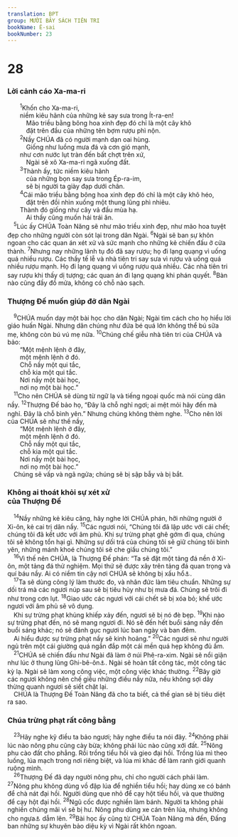 ```yaml
---
translation: BPT
group: MƯỜI BẢY SÁCH TIÊN TRI
bookName: Ê-sai 
bookNumber: 23
---
```


<div class="title"><h1>28</h1><h3>Lời cảnh cáo Xa-ma-ri</h3></div>
<span class="verse es_28_1">  <sup>1</sup>Khốn cho Xa-ma-ri,<br/>  niềm kiêu hãnh của những kẻ say sưa trong Ít-ra-en!<br/>   Mão triều bằng bông hoa xinh đẹp đó chỉ là một cây khô<br/>   đặt trên đầu của những tên bợm rượu phì nộn.<br/></span>
<span class="verse es_28_2">  <sup>2</sup>Nầy CHÚA đã có người mạnh dạn oai hùng.<br/>   Giống như luồng mưa đá và cơn gió mạnh,<br/>  như cơn nước lụt tràn đến bất chợt trên xứ,<br/>   Ngài sẽ xô Xa-ma-ri ngã xuống đất.<br/></span>
<span class="verse es_28_3">  <sup>3</sup>Thành ấy, tức niềm kiêu hãnh<br/>   của những bọn say sưa trong Ép-ra-im,<br/>   sẽ bị người ta giày đạp dưới chân.<br/></span>
<span class="verse es_28_4">  <sup>4</sup>Cái mão triều bằng bông hoa xinh đẹp đó chỉ là một cây khô héo,<br/>   đặt trên đồi nhìn xuống một thung lũng phì nhiêu.<br/>  Thành đó giống như cây vả đầu mùa hạ.<br/>   Ai thấy cũng muốn hái trái ăn.<br/></span>
<span class="verse es_28_5"> <sup>5</sup>Lúc ấy CHÚA Toàn Năng sẽ như mão triều xinh đẹp, như mão hoa tuyệt đẹp cho những người còn sót lại trong dân Ngài.</span>
<span class="verse es_28_6"><sup>6</sup>Ngài sẽ ban sự khôn ngoan cho các quan án xét xử và sức mạnh cho những kẻ chiến đấu ở cửa thành.</span>
<span class="verse es_28_7"><sup>7</sup>Nhưng nay những lãnh tụ đó đã say rượu; họ đi lạng quạng vì uống quá nhiều rượu. Các thầy tế lễ và nhà tiên tri say sưa vì rượu và uống quá nhiều rượu mạnh. Họ đi lạng quạng vì uống rượu quá nhiều. Các nhà tiên tri say rượu khi thấy dị tượng; các quan án đi lạng quạng khi phán quyết.</span>
<span class="verse es_28_8"><sup>8</sup>Bàn nào cũng đầy đồ mửa, không có chỗ nào sạch.<br/></span>
<div class="title"><h3>Thượng Đế muốn giúp đỡ dân Ngài</h3></div>
<span class="verse es_28_9"> <sup>9</sup>CHÚA muốn dạy một bài học cho dân Ngài; Ngài tìm cách cho họ hiểu lời giáo huấn Ngài. Nhưng dân chúng như đứa bé quá lớn không thể bú sữa mẹ, không còn bú vú mẹ nữa.</span>
<span class="verse es_28_10"><sup>10</sup>Chúng chế giễu nhà tiên tri của CHÚA và bảo:<br/>  “Một mệnh lệnh ở đây,<br/>  một mệnh lệnh ở đó.<br/>  Chỗ nầy một qui tắc,<br/>  chỗ kia một qui tắc.<br/>  Nơi nầy một bài học,<br/>  nơi nọ một bài học.”<br/></span>
<span class="verse es_28_11"> <sup>11</sup>Cho nên CHÚA sẽ dùng từ ngữ lạ và tiếng ngoại quốc mà nói cùng dân nầy.</span>
<span class="verse es_28_12"><sup>12</sup>Thượng Đế bảo họ, “Đây là chỗ nghỉ ngơi; ai mệt mỏi hãy đến mà nghỉ. Đây là chỗ bình yên.” Nhưng chúng không thèm nghe.</span>
<span class="verse es_28_13"><sup>13</sup>Cho nên lời của CHÚA sẽ như thế nầy,<br/>  “Một mệnh lệnh ở đây,<br/>  một mệnh lệnh ở đó.<br/>  Chỗ nầy một qui tắc,<br/>  chỗ kia một qui tắc.<br/>  Nơi nầy một bài học,<br/>  nơi nọ một bài học.”<br/> Chúng sẽ vấp và ngã ngửa; chúng sẽ bị sập bẫy và bị bắt.<br/></span>
<div class="title"><h3>Không ai thoát khỏi sự xét xử<br/>của Thượng Đế</h3></div>
<span class="verse es_28_14"> <sup>14</sup>Nầy những kẻ kiêu căng, hãy nghe lời CHÚA phán, hỡi những người ở Xi-ôn, kẻ cai trị dân nầy.</span>
<span class="verse es_28_15"><sup>15</sup>Các ngươi nói, “Chúng tôi đã lập ước với cái chết; chúng tôi đã kết ước với âm phủ. Khi sự trừng phạt ghê gớm đi qua, chúng tôi sẽ không tổn hại gì. Những sự dối trá của chúng tôi sẽ giữ chúng tôi bình yên, những mánh khoé chúng tôi sẽ che giấu chúng tôi.”<br/></span>
<span class="verse es_28_16"> <sup>16</sup>Vì thế nên CHÚA, là Thượng Đế phán: “Ta sẽ đặt một tảng đá nền ở Xi-ôn, một tảng đá thử nghiệm. Mọi thứ sẽ được xây trên tảng đá quan trọng và quí báu nầy. Ai có niềm tin cậy nơi CHÚA sẽ không bị xấu hổ<a data-toggle="tooltip" data-placement="bottom" title="Câu nầy trích trong bản cổ Hi-lạp. Bản tiêu chuẩn Hê-bơ-rơ ghi “Ai tin cậy sẽ không hoảng sợ.”">⚓</a>.<br/></span>
<span class="verse es_28_17"> <sup>17</sup>Ta sẽ dùng công lý làm thước đo, và nhân đức làm tiêu chuẩn. Những sự dối trá mà các ngươi núp sau sẽ bị tiêu hủy như bị mưa đá. Chúng sẽ trôi đi như trong cơn lụt.</span>
<span class="verse es_28_18"><sup>18</sup>Giao ước các ngươi với cái chết sẽ bị xóa bỏ; khế ước ngươi với âm phủ sẽ vô dụng.<br/> Khi sự trừng phạt khủng khiếp xảy đến, ngươi sẽ bị nó đè bẹp.</span>
<span class="verse es_28_19"><sup>19</sup>Khi nào sự trừng phạt đến, nó sẽ mang ngươi đi. Nó sẽ đến hết buổi sáng nầy đến buổi sáng khác; nó sẽ đánh gục ngươi lúc ban ngày và ban đêm.<br/> Ai hiểu được sự trừng phạt nầy sẽ kinh hoảng.”</span>
<span class="verse es_28_20"><sup>20</sup>Các ngươi sẽ như người ngủ trên một cái giường quá ngắn đắp một cái mền quá hẹp không đủ ấm.<br/></span>
<span class="verse es_28_21"> <sup>21</sup>CHÚA sẽ chiến đấu như Ngài đã làm ở núi Phê-ra-xim. Ngài sẽ nổi giận như lúc ở thung lũng Ghi-bê-ôn<a data-toggle="tooltip" data-placement="bottom" title="Xem I Sử 14:8-17.">⚓</a>. Ngài sẽ hoàn tất công tác, một công tác kỳ lạ. Ngài sẽ làm xong công việc, một công việc khác thường.</span>
<span class="verse es_28_22"><sup>22</sup>Bây giờ các ngươi không nên chế giễu những điều nầy nữa, nếu không sợi dây thừng quanh ngươi sẽ siết chặt lại.<br/> CHÚA là Thượng Đế Toàn Năng đã cho ta biết, cả thế gian sẽ bị tiêu diệt ra sao.<br/></span>
<div class="title"><h3>Chúa trừng phạt rất công bằng</h3></div>
<span class="verse es_28_23"> <sup>23</sup>Hãy nghe kỹ điều ta bảo ngươi; hãy nghe điều ta nói đây.</span>
<span class="verse es_28_24"><sup>24</sup>Không phải lúc nào nông phu cũng cày bừa; không phải lúc nào cũng xới đất.</span>
<span class="verse es_28_25"><sup>25</sup>Nông phu cào đất cho phẳng. Rồi trồng tiểu hồi và gieo đại hồi. Trồng lúa mì theo luống, lúa mạch trong nơi riêng biệt, và lúa mì khác để làm ranh giới quanh ruộng mình.<br/></span>
<span class="verse es_28_26"> <sup>26</sup>Thượng Đế đã dạy người nông phu, chỉ cho người cách phải làm.</span>
<span class="verse es_28_27"><sup>27</sup>Nông phu không dùng vồ đập lúa để nghiền tiểu hồi; hay dùng xe có bánh để chà nát đại hồi. Người dùng que nhỏ để cạy hột tiểu hồi, và que thường để cạy hột đại hồi.</span>
<span class="verse es_28_28"><sup>28</sup>Ngũ cốc được nghiền làm bánh. Người ta không phải nghiền chúng mãi vì sẽ bị hư. Nông phu dùng xe cán trên lúa, nhưng không cho ngựa<a data-toggle="tooltip" data-placement="bottom" title="Từ ngữ nầy cũng có nghĩa là “lính cỡi ngựa.”">⚓</a> dẫm lên.</span>
<span class="verse es_28_29"><sup>29</sup>Bài học ấy cũng từ CHÚA Toàn Năng mà đến, Đấng ban những sự khuyên bảo diệu kỳ vì Ngài rất khôn ngoan.<br/></span>
